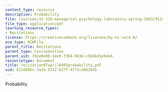 ```yaml
---
content_type: resource
description: Probability
file: /courses/15-310-managerial-psychology-laboratory-spring-2003/912d69bc3a3a9332b27f4f71cd4b26d5_recitation07april0403probability.pdf
file_type: application/pdf
learning_resource_types:
- Recitations
license: https://creativecommons.org/licenses/by-nc-sa/4.0/
ocw_type: OCWFile
parent_title: Recitations
parent_type: CourseSection
parent_uid: 702e0e80-1ee9-f304-943b-c5b6bd1e94a5
resourcetype: Document
title: recitation07april0403probability.pdf
uid: 912d69bc-3a3a-9332-b27f-4f71cd4b26d5
---
```

Probability